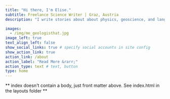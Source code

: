 ```yaml
---
title: "Hi there, I'm Elise."
subtitle: Freelance Science Writer | Graz, Austria
description: "I write stories about about physics, geoscience, and language research in Europe and beyond from my home in Graz, Austria."

images:
  - /img/me_geologisthat.jpg
image_left: true
text_align_left: false
show_social_links: true # specify social accounts in site config
show_action_link: true
action_link: /about
action_label: "Read More &rarr;"
action_type: text # text, button
type: home
---
```


** index doesn't contain a body, just front matter above.
See index.html in the layouts folder **
